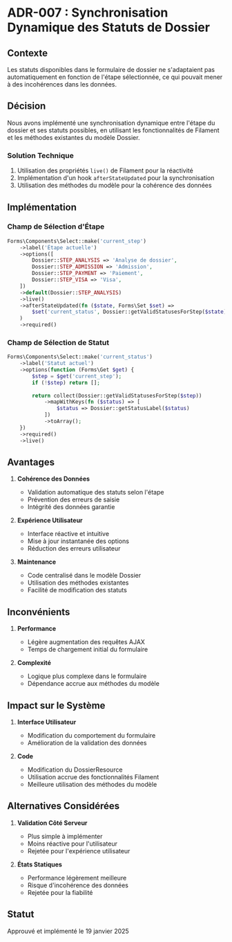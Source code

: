 # ADR-007 : Synchronisation Dynamique des Statuts de Dossier

## Contexte
Les statuts disponibles dans le formulaire de dossier ne s'adaptaient pas automatiquement en fonction de l'étape sélectionnée, ce qui pouvait mener à des incohérences dans les données.

## Décision
Nous avons implémenté une synchronisation dynamique entre l'étape du dossier et ses statuts possibles, en utilisant les fonctionnalités de Filament et les méthodes existantes du modèle Dossier.

### Solution Technique
1. Utilisation des propriétés `live()` de Filament pour la réactivité
2. Implémentation d'un hook `afterStateUpdated` pour la synchronisation
3. Utilisation des méthodes du modèle pour la cohérence des données

## Implémentation

### Champ de Sélection d'Étape
```php
Forms\Components\Select::make('current_step')
    ->label('Étape actuelle')
    ->options([
        Dossier::STEP_ANALYSIS => 'Analyse de dossier',
        Dossier::STEP_ADMISSION => 'Admission',
        Dossier::STEP_PAYMENT => 'Paiement',
        Dossier::STEP_VISA => 'Visa',
    ])
    ->default(Dossier::STEP_ANALYSIS)
    ->live()
    ->afterStateUpdated(fn ($state, Forms\Set $set) => 
        $set('current_status', Dossier::getValidStatusesForStep($state)[0] ?? null)
    )
    ->required()
```

### Champ de Sélection de Statut
```php
Forms\Components\Select::make('current_status')
    ->label('Statut actuel')
    ->options(function (Forms\Get $get) {
        $step = $get('current_step');
        if (!$step) return [];
        
        return collect(Dossier::getValidStatusesForStep($step))
            ->mapWithKeys(fn ($status) => [
                $status => Dossier::getStatusLabel($status)
            ])
            ->toArray();
    })
    ->required()
    ->live()
```

## Avantages

1. **Cohérence des Données**
   - Validation automatique des statuts selon l'étape
   - Prévention des erreurs de saisie
   - Intégrité des données garantie

2. **Expérience Utilisateur**
   - Interface réactive et intuitive
   - Mise à jour instantanée des options
   - Réduction des erreurs utilisateur

3. **Maintenance**
   - Code centralisé dans le modèle Dossier
   - Utilisation des méthodes existantes
   - Facilité de modification des statuts

## Inconvénients

1. **Performance**
   - Légère augmentation des requêtes AJAX
   - Temps de chargement initial du formulaire

2. **Complexité**
   - Logique plus complexe dans le formulaire
   - Dépendance accrue aux méthodes du modèle

## Impact sur le Système

1. **Interface Utilisateur**
   - Modification du comportement du formulaire
   - Amélioration de la validation des données

2. **Code**
   - Modification du DossierResource
   - Utilisation accrue des fonctionnalités Filament
   - Meilleure utilisation des méthodes du modèle

## Alternatives Considérées

1. **Validation Côté Serveur**
   - Plus simple à implémenter
   - Moins réactive pour l'utilisateur
   - Rejetée pour l'expérience utilisateur

2. **États Statiques**
   - Performance légèrement meilleure
   - Risque d'incohérence des données
   - Rejetée pour la fiabilité

## Statut
Approuvé et implémenté le 19 janvier 2025
